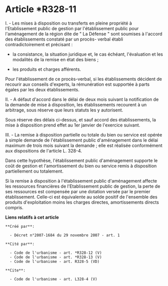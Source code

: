 # Article *R328-11

I. - Les mises à disposition ou transferts en pleine propriété à l'Etablissement public de gestion par l'établissement public
pour l'aménagement de la région dite de " La Défense " sont soumises à l'accord des établissements constaté par un procès-
verbal établi contradictoirement et précisant :

- la consistance, la situation juridique et, le cas échéant, l'évaluation et les modalités de la remise en état des biens ;

- les produits et charges afférents. 

Pour l'établissement de ce procès-verbal, si les établissements décident de recourir aux conseils d'experts, la rémunération
est supportée à parts égales par les deux établissements. 

II. - A défaut d'accord dans le délai de deux mois suivant la notification de la demande de mise à disposition, les
établissements recourent à un arbitrage, sous réserve que leurs statuts les y autorisent. 

Sous réserve des délais ci-dessus, et sauf accord des établissements, la mise à disposition prend effet au 1er janvier de
l'exercice suivant. 

III. - La remise à disposition partielle ou totale du bien ou service est opérée à simple demande de l'établissement public
d'aménagement dans le délai maximum de trois mois suivant la demande ; elle est réalisée conformément aux dispositions de
l'article L. 328-4. 

Dans cette hypothèse, l'établissement public d'aménagement supporte le coût de gestion et l'amortissement du bien ou service
remis à disposition partiellement ou totalement. 

Si la remise à disposition à l'établissement public d'aménagement affecte les ressources financières de l'Etablissement
public de gestion, la perte de ses ressources est compensée par une dotation versée par le premier établissement. Celle-ci
est équivalente au solde positif de l'ensemble des produits d'exploitation moins les charges directes, amortissements directs
compris.

**Liens relatifs à cet article**

	**Créé par**:

	  - Décret n°2007-1684 du 29 novembre 2007 - art. 1

	**Cité par**:

	  - Code de l'urbanisme - art. *R328-12 (V)
	  - Code de l'urbanisme - art. *R328-13 (V)
	  - Code de l'urbanisme - art. R328-5 (VD)

	**Cite**:

	  - Code de l'urbanisme - art. L328-4 (V)
